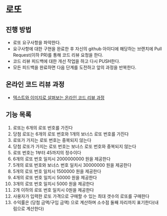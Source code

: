 # 로또
## 진행 방법
* 로또 요구사항을 파악한다.
* 요구사항에 대한 구현을 완료한 후 자신의 github 아이디에 해당하는 브랜치에 Pull Request(이하 PR)를 통해 코드 리뷰 요청을 한다.
* 코드 리뷰 피드백에 대한 개선 작업을 하고 다시 PUSH한다.
* 모든 피드백을 완료하면 다음 단계를 도전하고 앞의 과정을 반복한다.

## 온라인 코드 리뷰 과정
* [텍스트와 이미지로 살펴보는 온라인 코드 리뷰 과정](https://github.com/next-step/nextstep-docs/tree/master/codereview)

## 기능 목록

1. 로또는 6개의 로또 번호를 가진다
2. 당첨 로또는 6개의 로또 번호와 1개의 보너스 로또 번호를 가진다
3. 로또가 가지는 로또 번호는 중복되지 않는다
4. 당첨 로또가 가지는 로또 번호는 보너스 로또 번호와 중복되지 않는다
5. 로또 번호는 1부터 45까지의 정수이다
6. 6개의 로또 번호 일치시 2000000000 원을 제공한다
7. 5개의 로또 번호와 보너스 번호 일치시 30000000 원을 제공한다
8. 5개의 로또 번호 일치시 1500000 원을 제공한다
9. 4개의 로또 번호 일치시 50000 원을 제공한다
10. 3개의 로또 번호 일치시 5000 원을 제공한다
11. 2개 이하의 로또 번호 일치시 0원을 제공한다
12. 사용자가 입력한 로또 가격으로 구매할 수 있는 최대 갯수의 로또를 구매한다
13. 수익률은 (당첨 금액/구입 금액) 으로 계산하며 소수점 둘째 자리까지 표기한다(내림으로 계산한다)